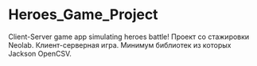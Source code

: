 # Heroes_Game_Project
Client-Server game app simulating heroes battle!
Проект со стажировки Neolab. Клиент-серверная игра. Минимум библиотек из которых Jackson
OpenCSV.
